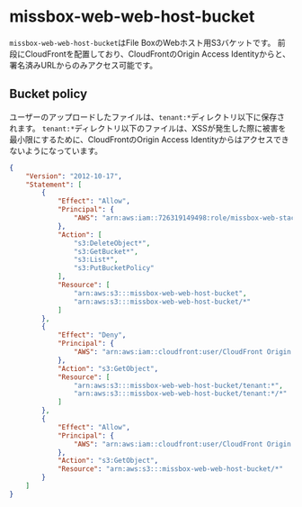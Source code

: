 # missbox-web-web-host-bucket

`missbox-web-web-host-bucket`はFile BoxのWebホスト用S3バケットです。
前段にCloudFrontを配置しており、CloudFrontのOrigin Access Identityからと、署名済みURLからのみアクセス可能です。

## Bucket policy

ユーザーのアップロードしたファイルは、`tenant:*`ディレクトリ以下に保存されます。
`tenant:*`ディレクトリ以下のファイルは、XSSが発生した際に被害を最小限にするために、CloudFrontのOrigin Access Identityからはアクセスできないようになっています。

```json
{
    "Version": "2012-10-17",
    "Statement": [
        {
            "Effect": "Allow",
            "Principal": {
                "AWS": "arn:aws:iam::726319149498:role/missbox-web-stack-CustomS3AutoDeleteObjectsCustomRe-c4JUL3m2XCN2"
            },
            "Action": [
                "s3:DeleteObject*",
                "s3:GetBucket*",
                "s3:List*",
                "s3:PutBucketPolicy"
            ],
            "Resource": [
                "arn:aws:s3:::missbox-web-web-host-bucket",
                "arn:aws:s3:::missbox-web-web-host-bucket/*"
            ]
        },
        {
            "Effect": "Deny",
            "Principal": {
                "AWS": "arn:aws:iam::cloudfront:user/CloudFront Origin Access Identity E3L334UU9D1DRW"
            },
            "Action": "s3:GetObject",
            "Resource": [
                "arn:aws:s3:::missbox-web-web-host-bucket/tenant:*",
                "arn:aws:s3:::missbox-web-web-host-bucket/tenant:*/*"
            ]
        },
        {
            "Effect": "Allow",
            "Principal": {
                "AWS": "arn:aws:iam::cloudfront:user/CloudFront Origin Access Identity E3L334UU9D1DRW"
            },
            "Action": "s3:GetObject",
            "Resource": "arn:aws:s3:::missbox-web-web-host-bucket/*"
        }
    ]
}
```
